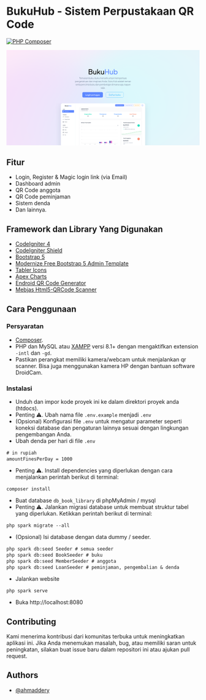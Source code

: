 # BukuHub - Sistem Perpustakaan QR Code

[![PHP Composer](https://github.com/ahmaddery/sistem-perpustakaan-qr-code/actions/workflows/php.yml/badge.svg)](https://github.com/ahmaddery/sistem-perpustakaan-qr-code/actions/workflows/php.yml)

![Preview](https://github.com/ahmaddery/sistem-perpustakaan-qr-code/raw/main/screenshots/home.png)

## Fitur

- Login, Register & Magic login link (via Email)
- Dashboard admin
- QR Code anggota
- QR Code peminjaman
- Sistem denda
- Dan lainnya.

## Framework dan Library Yang Digunakan

- [CodeIgniter 4](https://codeigniter.com/)
- [CodeIgniter Shield](https://codeigniter4.github.io/shield/)
- [Bootstrap 5](https://getbootstrap.com/)
- [Modernize Free Bootstrap 5 Admin Template](https://adminmart.com/product/modernize-free-bootstrap-5-admin-template/)
- [Tabler Icons](https://tabler-icons.io/)
- [Apex Charts](https://apexcharts.com/)
- [Endroid QR Code Generator](https://github.com/endroid/qr-code)
- [Mebjas Html5-QRCode Scanner](https://github.com/mebjas/html5-qrcode)

## Cara Penggunaan

### Persyaratan

- [Composer](https://getcomposer.org/).
- PHP dan MySQL atau [XAMPP](https://www.apachefriends.org/download.html) versi 8.1+ dengan mengaktifkan extension `-intl` dan `-gd`.
- Pastikan perangkat memiliki kamera/webcam untuk menjalankan qr scanner. Bisa juga menggunakan kamera HP dengan bantuan software DroidCam.

### Instalasi

- Unduh dan impor kode proyek ini ke dalam direktori proyek anda (htdocs).
- Penting ⚠️. Ubah nama file `.env.example` menjadi `.env`
- (Opsional) Konfigurasi file `.env` untuk mengatur parameter seperti koneksi database dan pengaturan lainnya sesuai dengan lingkungan pengembangan Anda.
- Ubah denda per hari di file `.env`

```
# in rupiah
amountFinesPerDay = 1000
```

- Penting ⚠️. Install dependencies yang diperlukan dengan cara menjalankan perintah berikut di terminal:

```shell
composer install
```

- Buat database `db_book_library` di phpMyAdmin / mysql
- Penting ⚠️. Jalankan migrasi database untuk membuat struktur tabel yang diperlukan. Ketikkan perintah berikut di terminal:

```shell
php spark migrate --all
```

- (Opsional) Isi database dengan data dummy / seeder.

```shell
php spark db:seed Seeder # semua seeder
php spark db:seed BookSeeder # buku
php spark db:seed MemberSeeder # anggota
php spark db:seed LoanSeeder # peminjaman, pengembalian & denda
```

- Jalankan website

```shell
php spark serve
```

- Buka http://localhost:8080

## Contributing

Kami menerima kontribusi dari komunitas terbuka untuk meningkatkan aplikasi ini. Jika Anda menemukan masalah, bug, atau memiliki saran untuk peningkatan, silakan buat issue baru dalam repositori ini atau ajukan pull request.



## Authors

- [@ahmaddery](https://www.github.com/ahmaddery)
